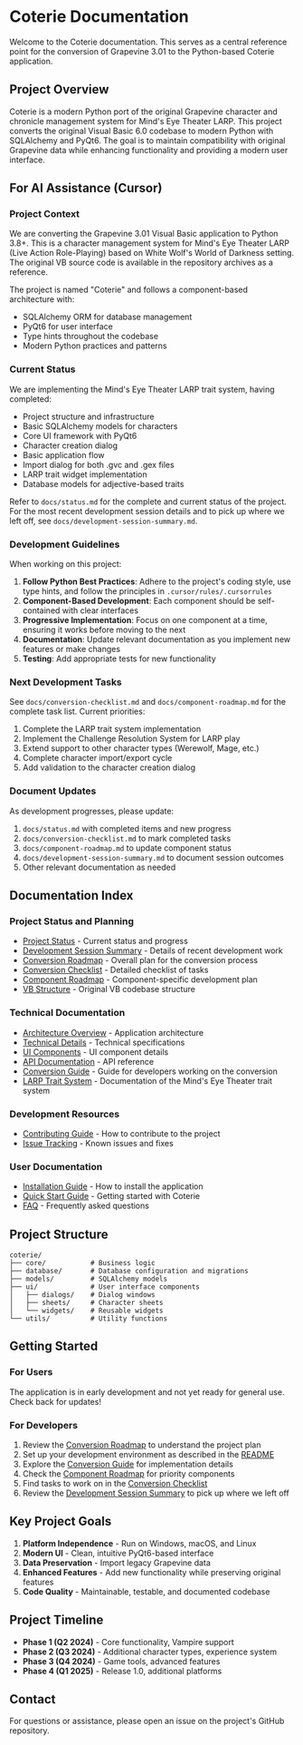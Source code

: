 # Coterie Documentation

Welcome to the Coterie documentation. This serves as a central reference point for the conversion of Grapevine 3.01 to the Python-based Coterie application.

## Project Overview

Coterie is a modern Python port of the original Grapevine character and chronicle management system for Mind's Eye Theater LARP. This project converts the original Visual Basic 6.0 codebase to modern Python with SQLAlchemy and PyQt6. The goal is to maintain compatibility with original Grapevine data while enhancing functionality and providing a modern user interface.

## For AI Assistance (Cursor)

### Project Context

We are converting the Grapevine 3.01 Visual Basic application to Python 3.8+. This is a character management system for Mind's Eye Theater LARP (Live Action Role-Playing) based on White Wolf's World of Darkness setting. The original VB source code is available in the repository archives as a reference.

The project is named "Coterie" and follows a component-based architecture with:
- SQLAlchemy ORM for database management
- PyQt6 for user interface
- Type hints throughout the codebase
- Modern Python practices and patterns

### Current Status

We are implementing the Mind's Eye Theater LARP trait system, having completed:
- Project structure and infrastructure
- Basic SQLAlchemy models for characters
- Core UI framework with PyQt6
- Character creation dialog
- Basic application flow
- Import dialog for both .gvc and .gex files
- LARP trait widget implementation
- Database models for adjective-based traits

Refer to `docs/status.md` for the complete and current status of the project. For the most recent development session details and to pick up where we left off, see `docs/development-session-summary.md`.

### Development Guidelines

When working on this project:

1. **Follow Python Best Practices**: Adhere to the project's coding style, use type hints, and follow the principles in `.cursor/rules/.cursorrules`
2. **Component-Based Development**: Each component should be self-contained with clear interfaces
3. **Progressive Implementation**: Focus on one component at a time, ensuring it works before moving to the next
4. **Documentation**: Update relevant documentation as you implement new features or make changes
5. **Testing**: Add appropriate tests for new functionality

### Next Development Tasks

See `docs/conversion-checklist.md` and `docs/component-roadmap.md` for the complete task list. Current priorities:

1. Complete the LARP trait system implementation
2. Implement the Challenge Resolution System for LARP play
3. Extend support to other character types (Werewolf, Mage, etc.)
4. Complete character import/export cycle
5. Add validation to the character creation dialog

### Document Updates

As development progresses, please update:
1. `docs/status.md` with completed items and new progress
2. `docs/conversion-checklist.md` to mark completed tasks
3. `docs/component-roadmap.md` to update component status
4. `docs/development-session-summary.md` to document session outcomes
5. Other relevant documentation as needed

## Documentation Index

### Project Status and Planning

- [Project Status](status.md) - Current status and progress
- [Development Session Summary](development-session-summary.md) - Details of recent development work
- [Conversion Roadmap](conversion-roadmap.md) - Overall plan for the conversion process
- [Conversion Checklist](conversion-checklist.md) - Detailed checklist of tasks
- [Component Roadmap](component-roadmap.md) - Component-specific development plan
- [VB Structure](vb-structure.md) - Original VB codebase structure

### Technical Documentation

- [Architecture Overview](architecture.md) - Application architecture
- [Technical Details](technical.md) - Technical specifications
- [UI Components](ui-components.md) - UI component details
- [API Documentation](api.md) - API reference
- [Conversion Guide](conversion-guide.md) - Guide for developers working on the conversion
- [LARP Trait System](larp-trait-system.md) - Documentation of the Mind's Eye Theater trait system

### Development Resources

- [Contributing Guide](contributing.md) - How to contribute to the project
- [Issue Tracking](fixes.md) - Known issues and fixes

### User Documentation

- [Installation Guide](user/installation.md) - How to install the application
- [Quick Start Guide](user/quickstart.md) - Getting started with Coterie
- [FAQ](user/faq.md) - Frequently asked questions

## Project Structure

```
coterie/
├── core/           # Business logic
├── database/       # Database configuration and migrations
├── models/         # SQLAlchemy models
├── ui/             # User interface components
│   ├── dialogs/    # Dialog windows
│   ├── sheets/     # Character sheets
│   └── widgets/    # Reusable widgets
└── utils/          # Utility functions
```

## Getting Started

### For Users

The application is in early development and not yet ready for general use. Check back for updates!

### For Developers

1. Review the [Conversion Roadmap](conversion-roadmap.md) to understand the project plan
2. Set up your development environment as described in the [README](../README.md)
3. Explore the [Conversion Guide](conversion-guide.md) for implementation details
4. Check the [Component Roadmap](component-roadmap.md) for priority components
5. Find tasks to work on in the [Conversion Checklist](conversion-checklist.md)
6. Review the [Development Session Summary](development-session-summary.md) to pick up where we left off

## Key Project Goals

1. **Platform Independence** - Run on Windows, macOS, and Linux
2. **Modern UI** - Clean, intuitive PyQt6-based interface
3. **Data Preservation** - Import legacy Grapevine data
4. **Enhanced Features** - Add new functionality while preserving original features
5. **Code Quality** - Maintainable, testable, and documented codebase

## Project Timeline

- **Phase 1 (Q2 2024)** - Core functionality, Vampire support
- **Phase 2 (Q3 2024)** - Additional character types, experience system
- **Phase 3 (Q4 2024)** - Game tools, advanced features
- **Phase 4 (Q1 2025)** - Release 1.0, additional platforms

## Contact

For questions or assistance, please open an issue on the project's GitHub repository. 